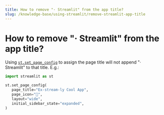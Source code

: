 ```yaml
---
title: How to remove "· Streamlit" from the app title?
slug: /knowledge-base/using-streamlit/remove-streamlit-app-title
---
```


# How to remove "· Streamlit" from the app title?

Using [`st.set_page_config`](/develop/api-reference/utilities/st.set_page_config) to assign the page title will not append "· Streamlit" to that title. E.g.:

```python
import streamlit as st

st.set_page_config(
   page_title="Ex-stream-ly Cool App",
   page_icon="🧊",
   layout="wide",
   initial_sidebar_state="expanded",
)
```
